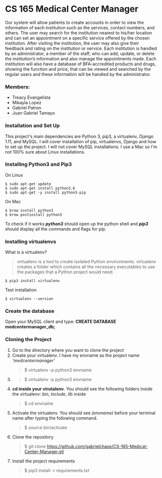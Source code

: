 # CS 165 Medical Center Manager
Our system will allow patients to create accounts in order to view the information of each institution such as the services, contact numbers, and others. The user may search for the institution nearest to his/her location and can set an appointment on a specific service offered by the chosen institution. After visiting the institution, the user may also give their feedback and rating on the institution or service. Each institution is handled by an administrator, a member of the staff, who can add, update, or delete the institution’s information and also manage the appointments made. Each institution will also have a database of BFA-accredited products and drugs, showing the function and price, that can be viewed and searched by the regular users and these information will be handled by the administrator.

### Members:
  - Treacy Evangelista
  - Mikayla Lopez
  - Gabriel Patron
  - Juan Gabriel Tamayo
  
### Installation and Set Up

This project's main dependencies are Python 3, pip3, a virtualenv, Django 1.11, and MySQL.
I will cover installation of pip, virtualenvs, Django and how to set up the project. I will not cover MySQL installations. I use a Mac so I'm not 100% sure about Linux installations.

### Installing Python3 and Pip3
On Linux

    $ sudo apt-get update
    $ sudo apt-get install python3.6
    $ sudo apt-get -y install python3-pip
    
On Mac
    
    $ brew install python3
    $ brew postinstall python3
    
To check if it works **_python3_** should open up the python shell and **_pip3_** should display all the commands and flags for pip.

### Installing virtualenvs
What is a virtualenv?
> virtualenv is a tool to create isolated Python environments. virtualenv  creates a folder which contains all the necessary executables to use the          packages that a Python project would need.

    $ pip3 install virtualenv
    
Test installation
    
    $ virtualenv --version
    
### Create the database
Open your MySQL client and type: **CREATE DATABASE medcentermanager_db;**

### Cloning the Project
1. Go to the directory where you want to clone the project
2. Create your virtualenv. I have my envname as the project name _'medcentermanager'_
    > $ virtualenv -p python3 envname
3. 
    > $ virtualenv -p python3 envname
4. **cd inside your virutalenv**. You should see the following folders inside the virtualenv: _bin_, _include_, _lib_ inside
    > $ cd envname
5. Activate the virtualenv. You should see _(envname)_ before your terminal name after typing the following command.
    > $ source bin/activate
6. Clone the repository
    > $ git clone https://github.com/gabrielchase/CS-165-Medical-Center-Manager.git
7. Install the project requirements
    > $ pip3 install -r requirements.txt
